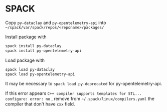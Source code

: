 # SPACK

Copy `py-dataclay` and `py-opentelemetry-api` into `~/spack/var/spack/repos/<reponame>/packages/`

Install package with
```bash
spack install py-dataclay
spack install py-opentelemetry-api
```

Load package with
```bash
spack load py-dataclay
spack load py-opentelemetry-api
```

It may be necessary to `spack load py-deprecated` for py-opentelemetry-api.

If this error appears `C++ compiler supports templates for STL... configure: error: no` , remove from `~/.spack/linux/compilers.yaml` the compiler that don't have `cxx` field.